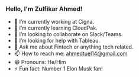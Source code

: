 ### Hello, I'm Zulfikar Ahmed!


- 🔭 I’m currently working at Cigna.
- 🌱 I’m currently learning CloudPak.
- 👯 I’m looking to collaborate on Slack/Teams.
- 🤔 I’m looking for help with Tableau.
- 💬 Ask me about Fintech or anything tech related.
- 📫 How to reach me: ahmedtuel14@gmail.com
- 😄 Pronouns: He/Him
- ⚡ Fun fact: Number 1 Elon Musk fan!
